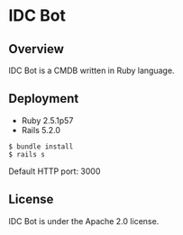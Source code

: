 # IDC Bot

## Overview
IDC Bot is a CMDB written in Ruby language.

## Deployment
- Ruby 2.5.1p57
- Rails 5.2.0

```
$ bundle install
$ rails s
```

Default HTTP port: 3000

## License
IDC Bot is under the Apache 2.0 license.
